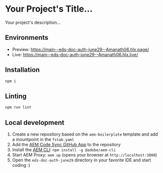 # Your Project's Title...
Your project's description...

## Environments
- Preview: https://main--eds-doc-auth-june29--Amanath06.hlx.page/
- Live: https://main--eds-doc-auth-june29--Amanath06.hlx.live/

## Installation

```sh
npm i
```

## Linting

```sh
npm run lint
```

## Local development

1. Create a new repository based on the `aem-boilerplate` template and add a mountpoint in the `fstab.yaml`
1. Add the [AEM Code Sync GitHub App](https://github.com/apps/aem-code-sync) to the repository
1. Install the [AEM CLI](https://github.com/adobe/helix-cli): `npm install -g @adobe/aem-cli`
1. Start AEM Proxy: `aem up` (opens your browser at `http://localhost:3000`)
1. Open the `eds-doc-auth-june29` directory in your favorite IDE and start coding :)
